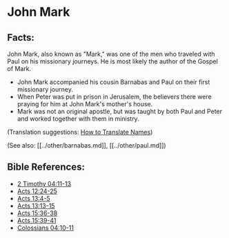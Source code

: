 # John Mark #

## Facts: ##

John Mark, also known as "Mark," was one of the men who traveled with Paul on his missionary journeys. He is most likely the author of the Gospel of Mark.

* John Mark accompanied his cousin Barnabas and Paul on their first missionary journey.
* When Peter was put in prison in Jerusalem, the believers there were praying for him at John Mark's mother's house.
* Mark was not an original apostle, but was taught by both Paul and Peter and worked together with them in ministry.

(Translation suggestions: [How to Translate Names](en/ta-vol1/translate/man/translate-names))

(See also: [[../other/barnabas.md]], [[../other/paul.md]])

## Bible References: ##

* [2 Timothy 04:11-13](en/tn/2ti/help/04/11)
* [Acts 12:24-25](en/tn/act/help/12/24)
* [Acts 13:4-5](en/tn/act/help/13/04)
* [Acts 13:13-15](en/tn/act/help/13/13)
* [Acts 15:36-38](en/tn/act/help/15/36)
* [Acts 15:39-41](en/tn/act/help/15/39)
* [Colossians 04:10-11](en/tn/col/help/04/10)